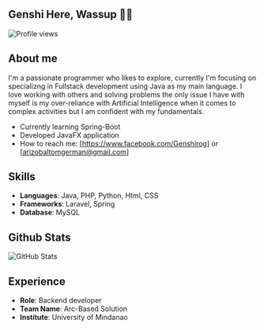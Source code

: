 ## Genshi Here, Wassup 👋😎
![Profile views](https://komarev.com/ghpvc/?username=Genshirog&color=red)
## About me

I'm a passionate programmer who likes to explore, currently I'm focusing on specializng in Fullstack development using Java as my main language. I love working with others and solving problems the only issue I have with myself is my over-reliance with Artificial Intelligence when it comes to complex activities but I am confident with my fundamentals.

- Currently learning Spring-Boot
- Developed JavaFX application
- How to reach me: [https://www.facebook.com/Genshirog] or [arizobaltomgerman@gmail.com]

## Skills

- **Languages**: Java, PHP, Python, Html, CSS
- **Frameworks**: Laravel, Spring 
- **Database**: MySQL

## Github Stats
![GitHub Stats](https://github-readme-stats.vercel.app/api?username=Genshirog&show_icons=true&theme=github_dark)

## Experience

- **Role**: Backend developer
- **Team Name**: Arc-Based Solution
- **Institute**: University of Mindanao 
